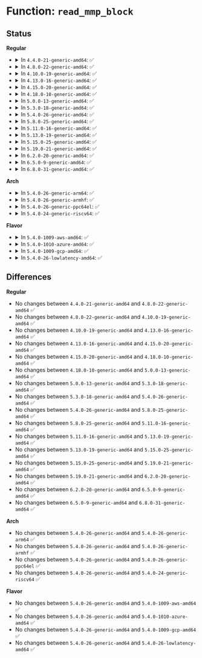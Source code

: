 # Function: <code>read_mmp_block</code>

## Status
<b>Regular</b>
<ul>
<li>
<details>
<summary>In <code>4.4.0-21-generic-amd64</code>: ✅</summary>

```c
int read_mmp_block(struct super_block * sb, struct buffer_head * * bh, ext4_fsblk_t mmp_block)
```

```json
{
  "name": "read_mmp_block",
  "collision_type": "Unique Static",
  "inline_type": "No",
  "funcs": [
    {
      "addr": 18446744071581825280,
      "name": "read_mmp_block",
      "external": false,
      "loc": "fs/ext4/mmp.c:68",
      "file": "fs/ext4/mmp.c",
      "inline": "seen, unknown",
      "caller_inline": [],
      "caller_func": [
        "fs/ext4/mmp.c:kmmpd",
        "fs/ext4/mmp.c:ext4_multi_mount_protect",
        "fs/ext4/mmp.c:ext4_multi_mount_protect",
        "fs/ext4/mmp.c:ext4_multi_mount_protect"
      ]
    }
  ],
  "symbols": [
    {
      "addr": 18446744071581825280,
      "name": "read_mmp_block",
      "section": ".text",
      "bind": "STB_LOCAL",
      "size": 504
    }
  ]
}
```
</details>
</li>
<li>
<details>
<summary>In <code>4.8.0-22-generic-amd64</code>: ✅</summary>

```c
int read_mmp_block(struct super_block * sb, struct buffer_head * * bh, ext4_fsblk_t mmp_block)
```

```json
{
  "name": "read_mmp_block",
  "collision_type": "Unique Static",
  "inline_type": "No",
  "funcs": [
    {
      "addr": 18446744071582021216,
      "name": "read_mmp_block",
      "external": false,
      "loc": "fs/ext4/mmp.c:68",
      "file": "fs/ext4/mmp.c",
      "inline": "seen, unknown",
      "caller_inline": [],
      "caller_func": [
        "fs/ext4/mmp.c:ext4_multi_mount_protect",
        "fs/ext4/mmp.c:ext4_multi_mount_protect",
        "fs/ext4/mmp.c:ext4_multi_mount_protect",
        "fs/ext4/mmp.c:kmmpd"
      ]
    }
  ],
  "symbols": [
    {
      "addr": 18446744071582021216,
      "name": "read_mmp_block",
      "section": ".text",
      "bind": "STB_LOCAL",
      "size": 528
    }
  ]
}
```
</details>
</li>
<li>
<details>
<summary>In <code>4.10.0-19-generic-amd64</code>: ✅</summary>

```c
int read_mmp_block(struct super_block * sb, struct buffer_head * * bh, ext4_fsblk_t mmp_block)
```

```json
{
  "name": "read_mmp_block",
  "collision_type": "Unique Static",
  "inline_type": "No",
  "funcs": [
    {
      "addr": 18446744071582111312,
      "name": "read_mmp_block",
      "external": false,
      "loc": "fs/ext4/mmp.c:68",
      "file": "fs/ext4/mmp.c",
      "inline": "seen, unknown",
      "caller_inline": [],
      "caller_func": [
        "fs/ext4/mmp.c:ext4_multi_mount_protect",
        "fs/ext4/mmp.c:ext4_multi_mount_protect",
        "fs/ext4/mmp.c:ext4_multi_mount_protect",
        "fs/ext4/mmp.c:kmmpd"
      ]
    }
  ],
  "symbols": [
    {
      "addr": 18446744071582111312,
      "name": "read_mmp_block",
      "section": ".text",
      "bind": "STB_LOCAL",
      "size": 528
    }
  ]
}
```
</details>
</li>
<li>
<details>
<summary>In <code>4.13.0-16-generic-amd64</code>: ✅</summary>

```c
int read_mmp_block(struct super_block * sb, struct buffer_head * * bh, ext4_fsblk_t mmp_block)
```

```json
{
  "name": "read_mmp_block",
  "collision_type": "Unique Static",
  "inline_type": "No",
  "funcs": [
    {
      "addr": 18446744071582073632,
      "name": "read_mmp_block",
      "external": false,
      "loc": "fs/ext4/mmp.c:68",
      "file": "fs/ext4/mmp.c",
      "inline": "seen, unknown",
      "caller_inline": [],
      "caller_func": [
        "fs/ext4/mmp.c:ext4_multi_mount_protect",
        "fs/ext4/mmp.c:ext4_multi_mount_protect",
        "fs/ext4/mmp.c:ext4_multi_mount_protect",
        "fs/ext4/mmp.c:kmmpd"
      ]
    }
  ],
  "symbols": [
    {
      "addr": 18446744071582073632,
      "name": "read_mmp_block",
      "section": ".text",
      "bind": "STB_LOCAL",
      "size": 447
    }
  ]
}
```
</details>
</li>
<li>
<details>
<summary>In <code>4.15.0-20-generic-amd64</code>: ✅</summary>

```c
int read_mmp_block(struct super_block * sb, struct buffer_head * * bh, ext4_fsblk_t mmp_block)
```

```json
{
  "name": "read_mmp_block",
  "collision_type": "Unique Static",
  "inline_type": "No",
  "funcs": [
    {
      "addr": 18446744071582223072,
      "name": "read_mmp_block",
      "external": false,
      "loc": "fs/ext4/mmp.c:69",
      "file": "fs/ext4/mmp.c",
      "inline": "seen, unknown",
      "caller_inline": [],
      "caller_func": [
        "fs/ext4/mmp.c:ext4_multi_mount_protect",
        "fs/ext4/mmp.c:ext4_multi_mount_protect",
        "fs/ext4/mmp.c:ext4_multi_mount_protect",
        "fs/ext4/mmp.c:kmmpd"
      ]
    }
  ],
  "symbols": [
    {
      "addr": 18446744071582223072,
      "name": "read_mmp_block",
      "section": ".text",
      "bind": "STB_LOCAL",
      "size": 447
    }
  ]
}
```
</details>
</li>
<li>
<details>
<summary>In <code>4.18.0-10-generic-amd64</code>: ✅</summary>

```c
int read_mmp_block(struct super_block * sb, struct buffer_head * * bh, ext4_fsblk_t mmp_block)
```

```json
{
  "name": "read_mmp_block",
  "collision_type": "Unique Static",
  "inline_type": "No",
  "funcs": [
    {
      "addr": 18446744071582412832,
      "name": "read_mmp_block",
      "external": false,
      "loc": "fs/ext4/mmp.c:68",
      "file": "fs/ext4/mmp.c",
      "inline": "seen, unknown",
      "caller_inline": [],
      "caller_func": [
        "fs/ext4/mmp.c:ext4_multi_mount_protect",
        "fs/ext4/mmp.c:ext4_multi_mount_protect",
        "fs/ext4/mmp.c:ext4_multi_mount_protect",
        "fs/ext4/mmp.c:kmmpd"
      ]
    }
  ],
  "symbols": [
    {
      "addr": 18446744071582412832,
      "name": "read_mmp_block",
      "section": ".text",
      "bind": "STB_LOCAL",
      "size": 483
    }
  ]
}
```
</details>
</li>
<li>
<details>
<summary>In <code>5.0.0-13-generic-amd64</code>: ✅</summary>

```c
int read_mmp_block(struct super_block * sb, struct buffer_head * * bh, ext4_fsblk_t mmp_block)
```

```json
{
  "name": "read_mmp_block",
  "collision_type": "Unique Static",
  "inline_type": "No",
  "funcs": [
    {
      "addr": 18446744071582512288,
      "name": "read_mmp_block",
      "external": false,
      "loc": "fs/ext4/mmp.c:68",
      "file": "fs/ext4/mmp.c",
      "inline": "seen, unknown",
      "caller_inline": [],
      "caller_func": [
        "fs/ext4/mmp.c:ext4_multi_mount_protect",
        "fs/ext4/mmp.c:ext4_multi_mount_protect",
        "fs/ext4/mmp.c:ext4_multi_mount_protect",
        "fs/ext4/mmp.c:kmmpd"
      ]
    }
  ],
  "symbols": [
    {
      "addr": 18446744071582512288,
      "name": "read_mmp_block",
      "section": ".text",
      "bind": "STB_LOCAL",
      "size": 483
    }
  ]
}
```
</details>
</li>
<li>
<details>
<summary>In <code>5.3.0-18-generic-amd64</code>: ✅</summary>

```c
int read_mmp_block(struct super_block * sb, struct buffer_head * * bh, ext4_fsblk_t mmp_block)
```

```json
{
  "name": "read_mmp_block",
  "collision_type": "Unique Static",
  "inline_type": "No",
  "funcs": [
    {
      "addr": 18446744071582681376,
      "name": "read_mmp_block",
      "external": false,
      "loc": "fs/ext4/mmp.c:68",
      "file": "fs/ext4/mmp.c",
      "inline": "seen, unknown",
      "caller_inline": [],
      "caller_func": [
        "fs/ext4/mmp.c:ext4_multi_mount_protect",
        "fs/ext4/mmp.c:ext4_multi_mount_protect",
        "fs/ext4/mmp.c:ext4_multi_mount_protect",
        "fs/ext4/mmp.c:kmmpd"
      ]
    }
  ],
  "symbols": [
    {
      "addr": 18446744071582681376,
      "name": "read_mmp_block",
      "section": ".text",
      "bind": "STB_LOCAL",
      "size": 477
    }
  ]
}
```
</details>
</li>
<li>
<details>
<summary>In <code>5.4.0-26-generic-amd64</code>: ✅</summary>

```c
int read_mmp_block(struct super_block * sb, struct buffer_head * * bh, ext4_fsblk_t mmp_block)
```

```json
{
  "name": "read_mmp_block",
  "collision_type": "Unique Static",
  "inline_type": "No",
  "funcs": [
    {
      "addr": 18446744071582783536,
      "name": "read_mmp_block",
      "external": false,
      "loc": "fs/ext4/mmp.c:68",
      "file": "fs/ext4/mmp.c",
      "inline": "seen, unknown",
      "caller_inline": [],
      "caller_func": [
        "fs/ext4/mmp.c:ext4_multi_mount_protect",
        "fs/ext4/mmp.c:ext4_multi_mount_protect",
        "fs/ext4/mmp.c:ext4_multi_mount_protect",
        "fs/ext4/mmp.c:kmmpd"
      ]
    }
  ],
  "symbols": [
    {
      "addr": 18446744071582783536,
      "name": "read_mmp_block",
      "section": ".text",
      "bind": "STB_LOCAL",
      "size": 477
    }
  ]
}
```
</details>
</li>
<li>
<details>
<summary>In <code>5.8.0-25-generic-amd64</code>: ✅</summary>

```c
int read_mmp_block(struct super_block * sb, struct buffer_head * * bh, ext4_fsblk_t mmp_block)
```

```json
{
  "name": "read_mmp_block",
  "collision_type": "Unique Static",
  "inline_type": "No",
  "funcs": [
    {
      "addr": 18446744071583095712,
      "name": "read_mmp_block",
      "external": false,
      "loc": "fs/ext4/mmp.c:68",
      "file": "fs/ext4/mmp.c",
      "inline": "seen, unknown",
      "caller_inline": [],
      "caller_func": [
        "fs/ext4/mmp.c:ext4_multi_mount_protect",
        "fs/ext4/mmp.c:ext4_multi_mount_protect",
        "fs/ext4/mmp.c:ext4_multi_mount_protect",
        "fs/ext4/mmp.c:kmmpd"
      ]
    }
  ],
  "symbols": [
    {
      "addr": 18446744071583095712,
      "name": "read_mmp_block",
      "section": ".text",
      "bind": "STB_LOCAL",
      "size": 381
    }
  ]
}
```
</details>
</li>
<li>
<details>
<summary>In <code>5.11.0-16-generic-amd64</code>: ✅</summary>

```c
int read_mmp_block(struct super_block * sb, struct buffer_head * * bh, ext4_fsblk_t mmp_block)
```

```json
{
  "name": "read_mmp_block",
  "collision_type": "Unique Static",
  "inline_type": "No",
  "funcs": [
    {
      "addr": 18446744071583174672,
      "name": "read_mmp_block",
      "external": false,
      "loc": "fs/ext4/mmp.c:68",
      "file": "fs/ext4/mmp.c",
      "inline": "seen, unknown",
      "caller_inline": [],
      "caller_func": [
        "fs/ext4/mmp.c:ext4_multi_mount_protect",
        "fs/ext4/mmp.c:ext4_multi_mount_protect",
        "fs/ext4/mmp.c:ext4_multi_mount_protect",
        "fs/ext4/mmp.c:kmmpd"
      ]
    }
  ],
  "symbols": [
    {
      "addr": 18446744071583174672,
      "name": "read_mmp_block",
      "section": ".text",
      "bind": "STB_LOCAL",
      "size": 305
    }
  ]
}
```
</details>
</li>
<li>
<details>
<summary>In <code>5.13.0-19-generic-amd64</code>: ✅</summary>

```c
int read_mmp_block(struct super_block * sb, struct buffer_head * * bh, ext4_fsblk_t mmp_block)
```

```json
{
  "name": "read_mmp_block",
  "collision_type": "Unique Static",
  "inline_type": "No",
  "funcs": [
    {
      "addr": 18446744071583201216,
      "name": "read_mmp_block",
      "external": false,
      "loc": "fs/ext4/mmp.c:68",
      "file": "fs/ext4/mmp.c",
      "inline": "seen, unknown",
      "caller_inline": [],
      "caller_func": [
        "fs/ext4/mmp.c:ext4_multi_mount_protect",
        "fs/ext4/mmp.c:ext4_multi_mount_protect",
        "fs/ext4/mmp.c:ext4_multi_mount_protect",
        "fs/ext4/mmp.c:kmmpd"
      ]
    }
  ],
  "symbols": [
    {
      "addr": 18446744071583201216,
      "name": "read_mmp_block",
      "section": ".text",
      "bind": "STB_LOCAL",
      "size": 305
    }
  ]
}
```
</details>
</li>
<li>
<details>
<summary>In <code>5.15.0-25-generic-amd64</code>: ✅</summary>

```c
int read_mmp_block(struct super_block * sb, struct buffer_head * * bh, ext4_fsblk_t mmp_block)
```

```json
{
  "name": "read_mmp_block",
  "collision_type": "Unique Static",
  "inline_type": "No",
  "funcs": [
    {
      "addr": 18446744071583544320,
      "name": "read_mmp_block",
      "external": false,
      "loc": "fs/ext4/mmp.c:68",
      "file": "fs/ext4/mmp.c",
      "inline": "seen, unknown",
      "caller_inline": [],
      "caller_func": [
        "fs/ext4/mmp.c:ext4_multi_mount_protect",
        "fs/ext4/mmp.c:ext4_multi_mount_protect",
        "fs/ext4/mmp.c:ext4_multi_mount_protect",
        "fs/ext4/mmp.c:kmmpd"
      ]
    }
  ],
  "symbols": [
    {
      "addr": 18446744071583544320,
      "name": "read_mmp_block",
      "section": ".text",
      "bind": "STB_LOCAL",
      "size": 391
    }
  ]
}
```
</details>
</li>
<li>
<details>
<summary>In <code>5.19.0-21-generic-amd64</code>: ✅</summary>

```c
int read_mmp_block(struct super_block * sb, struct buffer_head * * bh, ext4_fsblk_t mmp_block)
```

```json
{
  "name": "read_mmp_block",
  "collision_type": "Unique Static",
  "inline_type": "No",
  "funcs": [
    {
      "addr": 18446744071584077920,
      "name": "read_mmp_block",
      "external": false,
      "loc": "fs/ext4/mmp.c:68",
      "file": "fs/ext4/mmp.c",
      "inline": "seen, unknown",
      "caller_inline": [],
      "caller_func": [
        "fs/ext4/mmp.c:ext4_multi_mount_protect",
        "fs/ext4/mmp.c:ext4_multi_mount_protect",
        "fs/ext4/mmp.c:ext4_multi_mount_protect",
        "fs/ext4/mmp.c:kmmpd"
      ]
    }
  ],
  "symbols": [
    {
      "addr": 18446744071584077920,
      "name": "read_mmp_block",
      "section": ".text",
      "bind": "STB_LOCAL",
      "size": 433
    }
  ]
}
```
</details>
</li>
<li>
<details>
<summary>In <code>6.2.0-20-generic-amd64</code>: ✅</summary>

```c
int read_mmp_block(struct super_block * sb, struct buffer_head * * bh, ext4_fsblk_t mmp_block)
```

```json
{
  "name": "read_mmp_block",
  "collision_type": "Unique Static",
  "inline_type": "No",
  "funcs": [
    {
      "addr": 18446744071584710720,
      "name": "read_mmp_block",
      "external": false,
      "loc": "fs/ext4/mmp.c:68",
      "file": "fs/ext4/mmp.c",
      "inline": "seen, unknown",
      "caller_inline": [],
      "caller_func": [
        "fs/ext4/mmp.c:ext4_multi_mount_protect",
        "fs/ext4/mmp.c:ext4_multi_mount_protect",
        "fs/ext4/mmp.c:ext4_multi_mount_protect",
        "fs/ext4/mmp.c:kmmpd"
      ]
    }
  ],
  "symbols": [
    {
      "addr": 18446744071584710720,
      "name": "read_mmp_block",
      "section": ".text",
      "bind": "STB_LOCAL",
      "size": 433
    }
  ]
}
```
</details>
</li>
<li>
<details>
<summary>In <code>6.5.0-9-generic-amd64</code>: ✅</summary>

```c
int read_mmp_block(struct super_block * sb, struct buffer_head * * bh, ext4_fsblk_t mmp_block)
```

```json
{
  "name": "read_mmp_block",
  "collision_type": "Unique Static",
  "inline_type": "No",
  "funcs": [
    {
      "addr": 18446744071584934640,
      "name": "read_mmp_block",
      "external": false,
      "loc": "fs/ext4/mmp.c:76",
      "file": "fs/ext4/mmp.c",
      "inline": "seen, unknown",
      "caller_inline": [],
      "caller_func": [
        "fs/ext4/mmp.c:ext4_multi_mount_protect",
        "fs/ext4/mmp.c:ext4_multi_mount_protect",
        "fs/ext4/mmp.c:ext4_multi_mount_protect",
        "fs/ext4/mmp.c:kmmpd"
      ]
    }
  ],
  "symbols": [
    {
      "addr": 18446744071584934640,
      "name": "read_mmp_block",
      "section": ".text",
      "bind": "STB_LOCAL",
      "size": 433
    }
  ]
}
```
</details>
</li>
<li>
<details>
<summary>In <code>6.8.0-31-generic-amd64</code>: ✅</summary>

```c
int read_mmp_block(struct super_block * sb, struct buffer_head * * bh, ext4_fsblk_t mmp_block)
```

```json
{
  "name": "read_mmp_block",
  "collision_type": "Unique Static",
  "inline_type": "No",
  "funcs": [
    {
      "addr": 18446744071585166192,
      "name": "read_mmp_block",
      "external": false,
      "loc": "fs/ext4/mmp.c:76",
      "file": "fs/ext4/mmp.c",
      "inline": "seen, unknown",
      "caller_inline": [],
      "caller_func": [
        "fs/ext4/mmp.c:ext4_multi_mount_protect",
        "fs/ext4/mmp.c:ext4_multi_mount_protect",
        "fs/ext4/mmp.c:ext4_multi_mount_protect",
        "fs/ext4/mmp.c:kmmpd"
      ]
    }
  ],
  "symbols": [
    {
      "addr": 18446744071585166192,
      "name": "read_mmp_block",
      "section": ".text",
      "bind": "STB_LOCAL",
      "size": 452
    }
  ]
}
```
</details>
</li>
</ul>
<b>Arch</b>
<ul>
<li>
<details>
<summary>In <code>5.4.0-26-generic-arm64</code>: ✅</summary>

```c
int read_mmp_block(struct super_block * sb, struct buffer_head * * bh, ext4_fsblk_t mmp_block)
```

```json
{
  "name": "read_mmp_block",
  "collision_type": "Unique Static",
  "inline_type": "No",
  "funcs": [
    {
      "addr": 18446603336494452696,
      "name": "read_mmp_block",
      "external": false,
      "loc": "fs/ext4/mmp.c:68",
      "file": "fs/ext4/mmp.c",
      "inline": "seen, unknown",
      "caller_inline": [],
      "caller_func": [
        "fs/ext4/mmp.c:ext4_multi_mount_protect",
        "fs/ext4/mmp.c:ext4_multi_mount_protect",
        "fs/ext4/mmp.c:ext4_multi_mount_protect",
        "fs/ext4/mmp.c:kmmpd"
      ]
    }
  ],
  "symbols": [
    {
      "addr": 18446603336494452696,
      "name": "read_mmp_block",
      "section": ".text",
      "bind": "STB_LOCAL",
      "size": 540
    }
  ]
}
```
</details>
</li>
<li>
<details>
<summary>In <code>5.4.0-26-generic-armhf</code>: ✅</summary>

```c
int read_mmp_block(struct super_block * sb, struct buffer_head * * bh, ext4_fsblk_t mmp_block)
```

```json
{
  "name": "read_mmp_block",
  "collision_type": "Unique Static",
  "inline_type": "No",
  "funcs": [
    {
      "addr": 3227887908,
      "name": "read_mmp_block",
      "external": false,
      "loc": "fs/ext4/mmp.c:68",
      "file": "fs/ext4/mmp.c",
      "inline": "seen, unknown",
      "caller_inline": [],
      "caller_func": [
        "fs/ext4/mmp.c:ext4_multi_mount_protect",
        "fs/ext4/mmp.c:ext4_multi_mount_protect",
        "fs/ext4/mmp.c:ext4_multi_mount_protect",
        "fs/ext4/mmp.c:kmmpd"
      ]
    }
  ],
  "symbols": [
    {
      "addr": 3227887908,
      "name": "read_mmp_block",
      "section": ".text",
      "bind": "STB_LOCAL",
      "size": 624
    }
  ]
}
```
</details>
</li>
<li>
<details>
<summary>In <code>5.4.0-26-generic-ppc64el</code>: ✅</summary>

```c
int read_mmp_block(struct super_block * sb, struct buffer_head * * bh, ext4_fsblk_t mmp_block)
```

```json
{
  "name": "read_mmp_block",
  "collision_type": "Unique Static",
  "inline_type": "No",
  "funcs": [
    {
      "addr": 13835058055288205568,
      "name": "read_mmp_block",
      "external": false,
      "loc": "fs/ext4/mmp.c:68",
      "file": "fs/ext4/mmp.c",
      "inline": "seen, unknown",
      "caller_inline": [],
      "caller_func": [
        "fs/ext4/mmp.c:ext4_multi_mount_protect",
        "fs/ext4/mmp.c:ext4_multi_mount_protect",
        "fs/ext4/mmp.c:ext4_multi_mount_protect",
        "fs/ext4/mmp.c:kmmpd"
      ]
    }
  ],
  "symbols": [
    {
      "addr": 13835058055288205568,
      "name": "read_mmp_block",
      "section": ".text",
      "bind": "STB_LOCAL",
      "size": 664
    }
  ]
}
```
</details>
</li>
<li>
<details>
<summary>In <code>5.4.0-24-generic-riscv64</code>: ✅</summary>

```c
int read_mmp_block(struct super_block * sb, struct buffer_head * * bh, ext4_fsblk_t mmp_block)
```

```json
{
  "name": "read_mmp_block",
  "collision_type": "Unique Static",
  "inline_type": "No",
  "funcs": [
    {
      "addr": 18446743936273861520,
      "name": "read_mmp_block",
      "external": false,
      "loc": "fs/ext4/mmp.c:68",
      "file": "fs/ext4/mmp.c",
      "inline": "seen, unknown",
      "caller_inline": [],
      "caller_func": [
        "fs/ext4/mmp.c:ext4_multi_mount_protect",
        "fs/ext4/mmp.c:ext4_multi_mount_protect",
        "fs/ext4/mmp.c:ext4_multi_mount_protect",
        "fs/ext4/mmp.c:kmmpd"
      ]
    }
  ],
  "symbols": [
    {
      "addr": 18446743936273861520,
      "name": "read_mmp_block",
      "section": ".text",
      "bind": "STB_LOCAL",
      "size": 378
    }
  ]
}
```
</details>
</li>
</ul>
<b>Flavor</b>
<ul>
<li>
<details>
<summary>In <code>5.4.0-1009-aws-amd64</code>: ✅</summary>

```c
int read_mmp_block(struct super_block * sb, struct buffer_head * * bh, ext4_fsblk_t mmp_block)
```

```json
{
  "name": "read_mmp_block",
  "collision_type": "Unique Static",
  "inline_type": "No",
  "funcs": [
    {
      "addr": 18446744071582752272,
      "name": "read_mmp_block",
      "external": false,
      "loc": "fs/ext4/mmp.c:68",
      "file": "fs/ext4/mmp.c",
      "inline": "seen, unknown",
      "caller_inline": [],
      "caller_func": [
        "fs/ext4/mmp.c:ext4_multi_mount_protect",
        "fs/ext4/mmp.c:ext4_multi_mount_protect",
        "fs/ext4/mmp.c:ext4_multi_mount_protect",
        "fs/ext4/mmp.c:kmmpd"
      ]
    }
  ],
  "symbols": [
    {
      "addr": 18446744071582752272,
      "name": "read_mmp_block",
      "section": ".text",
      "bind": "STB_LOCAL",
      "size": 477
    }
  ]
}
```
</details>
</li>
<li>
<details>
<summary>In <code>5.4.0-1010-azure-amd64</code>: ✅</summary>

```c
int read_mmp_block(struct super_block * sb, struct buffer_head * * bh, ext4_fsblk_t mmp_block)
```

```json
{
  "name": "read_mmp_block",
  "collision_type": "Unique Static",
  "inline_type": "No",
  "funcs": [
    {
      "addr": 18446744071582689440,
      "name": "read_mmp_block",
      "external": false,
      "loc": "fs/ext4/mmp.c:68",
      "file": "fs/ext4/mmp.c",
      "inline": "seen, unknown",
      "caller_inline": [],
      "caller_func": [
        "fs/ext4/mmp.c:ext4_multi_mount_protect",
        "fs/ext4/mmp.c:ext4_multi_mount_protect",
        "fs/ext4/mmp.c:ext4_multi_mount_protect",
        "fs/ext4/mmp.c:kmmpd"
      ]
    }
  ],
  "symbols": [
    {
      "addr": 18446744071582689440,
      "name": "read_mmp_block",
      "section": ".text",
      "bind": "STB_LOCAL",
      "size": 477
    }
  ]
}
```
</details>
</li>
<li>
<details>
<summary>In <code>5.4.0-1009-gcp-amd64</code>: ✅</summary>

```c
int read_mmp_block(struct super_block * sb, struct buffer_head * * bh, ext4_fsblk_t mmp_block)
```

```json
{
  "name": "read_mmp_block",
  "collision_type": "Unique Static",
  "inline_type": "No",
  "funcs": [
    {
      "addr": 18446744071582742128,
      "name": "read_mmp_block",
      "external": false,
      "loc": "fs/ext4/mmp.c:68",
      "file": "fs/ext4/mmp.c",
      "inline": "seen, unknown",
      "caller_inline": [],
      "caller_func": [
        "fs/ext4/mmp.c:ext4_multi_mount_protect",
        "fs/ext4/mmp.c:ext4_multi_mount_protect",
        "fs/ext4/mmp.c:ext4_multi_mount_protect",
        "fs/ext4/mmp.c:kmmpd"
      ]
    }
  ],
  "symbols": [
    {
      "addr": 18446744071582742128,
      "name": "read_mmp_block",
      "section": ".text",
      "bind": "STB_LOCAL",
      "size": 477
    }
  ]
}
```
</details>
</li>
<li>
<details>
<summary>In <code>5.4.0-26-lowlatency-amd64</code>: ✅</summary>

```c
int read_mmp_block(struct super_block * sb, struct buffer_head * * bh, ext4_fsblk_t mmp_block)
```

```json
{
  "name": "read_mmp_block",
  "collision_type": "Unique Static",
  "inline_type": "No",
  "funcs": [
    {
      "addr": 18446744071582827392,
      "name": "read_mmp_block",
      "external": false,
      "loc": "fs/ext4/mmp.c:68",
      "file": "fs/ext4/mmp.c",
      "inline": "seen, unknown",
      "caller_inline": [],
      "caller_func": [
        "fs/ext4/mmp.c:ext4_multi_mount_protect",
        "fs/ext4/mmp.c:ext4_multi_mount_protect",
        "fs/ext4/mmp.c:ext4_multi_mount_protect",
        "fs/ext4/mmp.c:kmmpd"
      ]
    }
  ],
  "symbols": [
    {
      "addr": 18446744071582827392,
      "name": "read_mmp_block",
      "section": ".text",
      "bind": "STB_LOCAL",
      "size": 461
    }
  ]
}
```
</details>
</li>
</ul>

## Differences
<b>Regular</b>
<ul>
<li>
No changes between <code>4.4.0-21-generic-amd64</code> and <code>4.8.0-22-generic-amd64</code> ✅
</li>
<li>
No changes between <code>4.8.0-22-generic-amd64</code> and <code>4.10.0-19-generic-amd64</code> ✅
</li>
<li>
No changes between <code>4.10.0-19-generic-amd64</code> and <code>4.13.0-16-generic-amd64</code> ✅
</li>
<li>
No changes between <code>4.13.0-16-generic-amd64</code> and <code>4.15.0-20-generic-amd64</code> ✅
</li>
<li>
No changes between <code>4.15.0-20-generic-amd64</code> and <code>4.18.0-10-generic-amd64</code> ✅
</li>
<li>
No changes between <code>4.18.0-10-generic-amd64</code> and <code>5.0.0-13-generic-amd64</code> ✅
</li>
<li>
No changes between <code>5.0.0-13-generic-amd64</code> and <code>5.3.0-18-generic-amd64</code> ✅
</li>
<li>
No changes between <code>5.3.0-18-generic-amd64</code> and <code>5.4.0-26-generic-amd64</code> ✅
</li>
<li>
No changes between <code>5.4.0-26-generic-amd64</code> and <code>5.8.0-25-generic-amd64</code> ✅
</li>
<li>
No changes between <code>5.8.0-25-generic-amd64</code> and <code>5.11.0-16-generic-amd64</code> ✅
</li>
<li>
No changes between <code>5.11.0-16-generic-amd64</code> and <code>5.13.0-19-generic-amd64</code> ✅
</li>
<li>
No changes between <code>5.13.0-19-generic-amd64</code> and <code>5.15.0-25-generic-amd64</code> ✅
</li>
<li>
No changes between <code>5.15.0-25-generic-amd64</code> and <code>5.19.0-21-generic-amd64</code> ✅
</li>
<li>
No changes between <code>5.19.0-21-generic-amd64</code> and <code>6.2.0-20-generic-amd64</code> ✅
</li>
<li>
No changes between <code>6.2.0-20-generic-amd64</code> and <code>6.5.0-9-generic-amd64</code> ✅
</li>
<li>
No changes between <code>6.5.0-9-generic-amd64</code> and <code>6.8.0-31-generic-amd64</code> ✅
</li>
</ul>
<b>Arch</b>
<ul>
<li>
No changes between <code>5.4.0-26-generic-amd64</code> and <code>5.4.0-26-generic-arm64</code> ✅
</li>
<li>
No changes between <code>5.4.0-26-generic-amd64</code> and <code>5.4.0-26-generic-armhf</code> ✅
</li>
<li>
No changes between <code>5.4.0-26-generic-amd64</code> and <code>5.4.0-26-generic-ppc64el</code> ✅
</li>
<li>
No changes between <code>5.4.0-26-generic-amd64</code> and <code>5.4.0-24-generic-riscv64</code> ✅
</li>
</ul>
<b>Flavor</b>
<ul>
<li>
No changes between <code>5.4.0-26-generic-amd64</code> and <code>5.4.0-1009-aws-amd64</code> ✅
</li>
<li>
No changes between <code>5.4.0-26-generic-amd64</code> and <code>5.4.0-1010-azure-amd64</code> ✅
</li>
<li>
No changes between <code>5.4.0-26-generic-amd64</code> and <code>5.4.0-1009-gcp-amd64</code> ✅
</li>
<li>
No changes between <code>5.4.0-26-generic-amd64</code> and <code>5.4.0-26-lowlatency-amd64</code> ✅
</li>
</ul>
